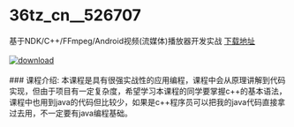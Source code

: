 # 36tz_cn__526707
基于NDK/C++/FFmpeg/Android视频(流媒体)播放器开发实战
[下载地址](http://www.36tz.cn/article/526707 "下载地址")
<br/></br>[![download](http://36tz.cn/muke_img/2019_08_1-114-300x142.png "下载地址")](http://www.36tz.cn/article/526707 "下载地址")
<br/></br>### 课程介绍:
本课程是具有很强实战性的应用编程，课程中会从原理讲解到代码实现，但由于项目有一定复杂度，希望学习本课程的同学要掌握c++的基本语法，课程中也用到java的代码但比较少，如果是c++程序员可以把我的java代码直接拿过去用，不一定要有java编程基础。

 

